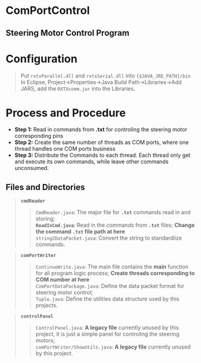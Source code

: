 # ComPortControl
## Steering Motor Control Program

# Configuration
> Put `rxtxParallel.dll` and `rxtxSerial.dll` into `{$JAVA_JRE_PATH}/bin` 
> In Eclipse, Project->Properties->Java Build Path->Libraries->Add JARS,
add the `RXTXcomm.jar` into the Libraries. 

# Process and Procedure
+ **Step 1:**  Read in commands from **.txt** for controling the steering motor corresponding pins
+ **Step 2:**  Create the same number of threads as COM ports, where one thread handles one COM ports business
+ **Step 3:**  Distribute the Commands to each thread. Each thread only get and execute its own commands, while leave other commands unconsumed.

## Files and Directories
> **`cmdReader`**
>> `CmdReader.java`: The major file for **`.txt`** commands read in and storing;<br>
>> **`ReadInCmd.java`**: Read in the commands from **`.txt`** files; **Change the command `.txt` file path at here**<br>
>> `string2DataPacket.java`: Convert the string to standardlize commands.

> **`comPortWriter`**
>> `ContinueWrite.java`: The main file contains the **main** function for all program logic process; **Create threads corresponding to COM number at here** <br>
>> `ComPortDataPackage.java`: Define the data packet format for steering motor control;<br>
>> `Tuple.java`: Define the utilities data structure used by this projects.

> **`controlPanel`**
>> `ControlPanel.java`: **A legacy file** currently unused by this project, it is just a simple panel for controling the steering motors;<br>
>> `comPortWriter/ShowUtils.java`: **A legacy file** currently unused by this project.